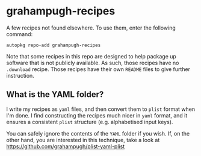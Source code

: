 # grahampugh-recipes

A few recipes not found elsewhere. To use them, enter the following command:

    autopkg repo-add grahampugh-recipes

Note that some recipes in this repo are designed to help package up software that is not publicly available. As such, those recipes have no `.download` recipe. Those recipes have their own `README` files to give further instruction.


## What is the YAML folder?

I write my recipes as `yaml` files, and then convert them to `plist` format when I'm done. I find constructing the recipes much nicer in `yaml` format, and it ensures a consistent `plist` structure (e.g. alphabetised input keys).

You can safely ignore the contents of the `YAML` folder if you wish. If, on the other hand, you are interested in this technique, take a look at https://github.com/grahampugh/plist-yaml-plist
